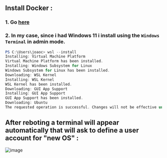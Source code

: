 
## Install Docker :
### 1. Go [here](https://docs.docker.com/get-docker/)
### 2. In my case, since i had Windows 11 i install using the `Windows Terminal` in admin mode. 
``` powershell
PS C:\Users\joaoc> wsl --install
Installing: Virtual Machine Platform
Virtual Machine Platform has been installed.
Installing: Windows Subsystem for Linux
Windows Subsystem for Linux has been installed.
Downloading: WSL Kernel
Installing: WSL Kernel
WSL Kernel has been installed.
Downloading: GUI App Support
Installing: GUI App Support
GUI App Support has been installed.
Downloading: Ubuntu
The requested operation is successful. Changes will not be effective until the system is rebooted.
```
## After reboting a terminal will appear automatically that will ask to define a user account for "new OS" :

![image](https://user-images.githubusercontent.com/49458268/180616369-2ca57d0d-72c9-44a3-9ba9-826add09acb9.png)

